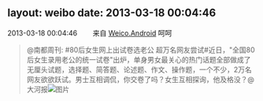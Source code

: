layout: weibo
date: 2013-03-18 00:04:46
---
2013-03-18 00:04:46  &nbsp;&nbsp;&nbsp;&nbsp;&nbsp;&nbsp; 来自 <a href="http://app.weibo.com/t/feed/l4RWD" rel="nofollow">Weico.Android</a>
呵呵
>  @南都周刊: #80后女生网上出试卷选老公 超万名网友尝试#近日，"全国80后女生录用老公的统一试卷"出炉，单身男女最关心的热门话题全部做成了无厘头试题，选择题、简答题、论述题、作文、操作题，一个不少，2万名网友欲欲跃试。男士互相调侃，你交卷了吗？女生互相探询，他及格没？@大河报 ​​​
>  ![图片](https://ww4.sinaimg.cn/large/61d7cd94jw1e2t2798pxfj.jpg)
